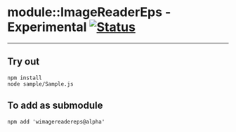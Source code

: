 
# module::ImageReaderEps - Experimental [![Status](https://github.com/Wandalen/wImageReaderEps/workflows/Test/badge.svg)](https://github.com/Wandalen/wImageReaderEps/actions?query=workflow%3ATest)

___

## Try out
```
npm install
node sample/Sample.js
```

## To add as submodule
```
npm add 'wimagereadereps@alpha'
```

